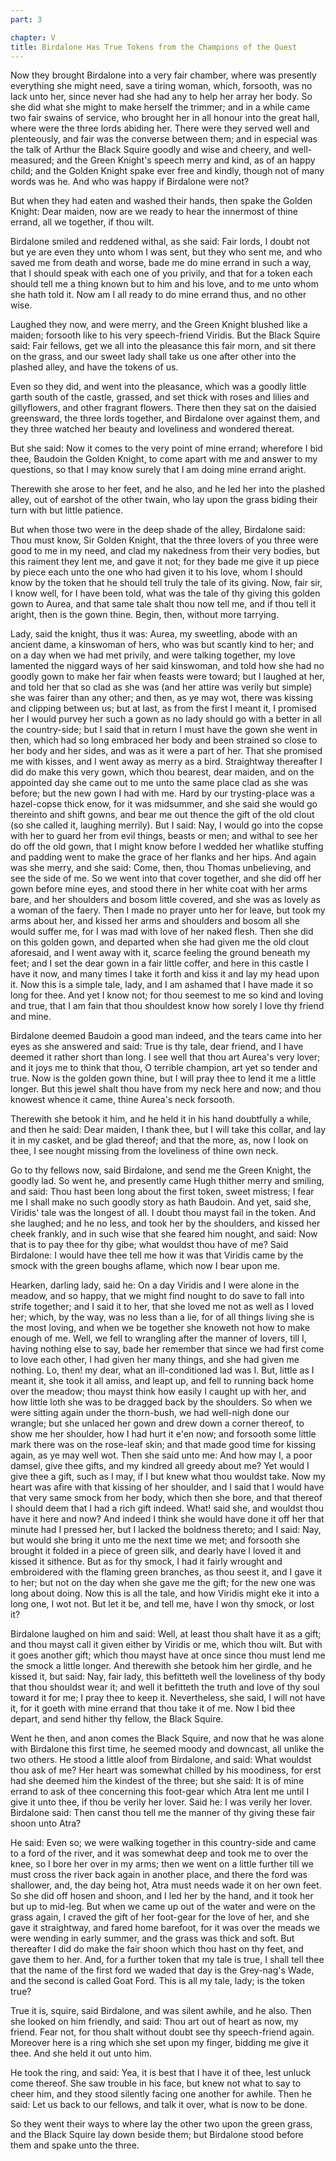 ```yaml
---
part: 3

chapter: V
title: Birdalone Has True Tokens from the Champions of the Quest
---
```


Now they brought Birdalone into a very fair chamber, where was presently everything she might need, save a tiring woman, which, forsooth, was no lack unto her, since never had she had any to help her array her body. So she did what she might to make herself the trimmer; and in a while came two fair swains of service, who brought her in all honour into the great hall, where were the three lords abiding her. There were they served well and plenteously, and fair was the converse between them; and in especial was the talk of Arthur the Black Squire goodly and wise and cheery, and well-measured; and the Green Knight's speech merry and kind, as of an happy child; and the Golden Knight spake ever free and kindly, though not of many words was he. And who was happy if Birdalone were not?

But when they had eaten and washed their hands, then spake the Golden Knight: Dear maiden, now are we ready to hear the innermost of thine errand, all we together, if thou wilt.

Birdalone smiled and reddened withal, as she said: Fair lords, I doubt not but ye are even they unto whom I was sent, but they who sent me, and who saved me from death and worse, bade me do mine errand in such a way, that I should speak with each one of you privily, and that for a token each should tell me a thing known but to him and his love, and to me unto whom she hath told it. Now am I all ready to do mine errand thus, and no other wise.

Laughed they now, and were merry, and the Green Knight blushed like a maiden; forsooth like to his very speech-friend Viridis. But the Black Squire said: Fair fellows, get we all into the pleasance this fair morn, and sit there on the grass, and our sweet lady shall take us one after other into the plashed alley, and have the tokens of us.

Even so they did, and went into the pleasance, which was a goodly little garth south of the castle, grassed, and set thick with roses and lilies and gillyflowers, and other fragrant flowers. There then they sat on the daisied greensward, the three lords together, and Birdalone over against them, and they three watched her beauty and loveliness and wondered thereat.

But she said: Now it comes to the very point of mine errand; wherefore I bid thee, Baudoin the Golden Knight, to come apart with me and answer to my questions, so that I may know surely that I am doing mine errand aright.

Therewith she arose to her feet, and he also, and he led her into the plashed alley, out of earshot of the other twain, who lay upon the grass biding their turn with but little patience.

But when those two were in the deep shade of the alley, Birdalone said: Thou must know, Sir Golden Knight, that the three lovers of you three were good to me in my need, and clad my nakedness from their very bodies, but this raiment they lent me, and gave it not; for they bade me give it up piece by piece each unto the one who had given it to his love, whom I should know by the token that he should tell truly the tale of its giving. Now, fair sir, I know well, for I have been told, what was the tale of thy giving this golden gown to Aurea, and that same tale shalt thou now tell me, and if thou tell it aright, then is the gown thine. Begin, then, without more tarrying.

Lady, said the knight, thus it was: Aurea, my sweetling, abode with an ancient dame, a kinswoman of hers, who was but scantly kind to her; and on a day when we had met privily, and were talking together, my love lamented the niggard ways of her said kinswoman, and told how she had no goodly gown to make her fair when feasts were toward; but I laughed at her, and told her that so clad as she was (and her attire was verily but simple) she was fairer than any other; and then, as ye may wot, there was kissing and clipping between us; but at last, as from the first I meant it, I promised her I would purvey her such a gown as no lady should go with a better in all the country-side; but I said that in return I must have the gown she went in then, which had so long embraced her body and been strained so close to her body and her sides, and was as it were a part of her. That she promised me with kisses, and I went away as merry as a bird. Straightway thereafter I did do make this very gown, which thou bearest, dear maiden, and on the appointed day she came out to me unto the same place clad as she was before; but the new gown I had with me. Hard by our trysting-place was a hazel-copse thick enow, for it was midsummer, and she said she would go thereinto and shift gowns, and bear me out thence the gift of the old clout (so she called it, laughing merrily). But I said: Nay, I would go into the copse with her to guard her from evil things, beasts or men; and withal to see her do off the old gown, that I might know before I wedded her whatlike stuffing and padding went to make the grace of her flanks and her hips. And again was she merry, and she said: Come, then, thou Thomas unbelieving, and see the side of me. So we went into that cover together, and she did off her gown before mine eyes, and stood there in her white coat with her arms bare, and her shoulders and bosom little covered, and she was as lovely as a woman of the faery. Then I made no prayer unto her for leave, but took my arms about her, and kissed her arms and shoulders and bosom all she would suffer me, for I was mad with love of her naked flesh. Then she did on this golden gown, and departed when she had given me the old clout aforesaid, and I went away with it, scarce feeling the ground beneath my feet; and I set the dear gown in a fair little coffer, and here in this castle I have it now, and many times I take it forth and kiss it and lay my head upon it. Now this is a simple tale, lady, and I am ashamed that I have made it so long for thee. And yet I know not; for thou seemest to me so kind and loving and true, that I am fain that thou shouldest know how sorely I love thy friend and mine.

Birdalone deemed Baudoin a good man indeed, and the tears came into her eyes as she answered and said: True is thy tale, dear friend, and I have deemed it rather short than long. I see well that thou art Aurea's very lover; and it joys me to think that thou, O terrible champion, art yet so tender and true. Now is the golden gown thine, but I will pray thee to lend it me a little longer. But this jewel shalt thou have from my neck here and now; and thou knowest whence it came, thine Aurea's neck forsooth.

Therewith she betook it him, and he held it in his hand doubtfully a while, and then he said: Dear maiden, I thank thee, but I will take this collar, and lay it in my casket, and be glad thereof; and that the more, as, now I look on thee, I see nought missing from the loveliness of thine own neck.

Go to thy fellows now, said Birdalone, and send me the Green Knight, the goodly lad. So went he, and presently came Hugh thither merry and smiling, and said: Thou hast been long about the first token, sweet mistress; I fear me I shall make no such goodly story as hath Baudoin. And yet, said she, Viridis' tale was the longest of all. I doubt thou mayst fail in the token. And she laughed; and he no less, and took her by the shoulders, and kissed her cheek frankly, and in such wise that she feared him nought, and said: Now that is to pay thee for thy gibe; what wouldst thou have of me? Said Birdalone: I would have thee tell me how it was that Viridis came by the smock with the green boughs aflame, which now I bear upon me.

Hearken, darling lady, said he: On a day Viridis and I were alone in the meadow, and so happy, that we might find nought to do save to fall into strife together; and I said it to her, that she loved me not as well as I loved her; which, by the way, was no less than a lie, for of all things living she is the most loving, and when we be together she knoweth not how to make enough of me. Well, we fell to wrangling after the manner of lovers, till I, having nothing else to say, bade her remember that since we had first come to love each other, I had given her many things, and she had given me nothing. Lo, then! my dear, what an ill-conditioned lad was I. But, little as I meant it, she took it all amiss, and leapt up, and fell to running back home over the meadow; thou mayst think how easily I caught up with her, and how little loth she was to be dragged back by the shoulders. So when we were sitting again under the thorn-bush, we had well-nigh done our wrangle; but she unlaced her gown and drew down a corner thereof, to show me her shoulder, how I had hurt it e'en now; and forsooth some little mark there was on the rose-leaf skin; and that made good time for kissing again, as ye may well wot. Then she said unto me: And how may I, a poor damsel, give thee gifts, and my kindred all greedy about me? Yet would I give thee a gift, such as I may, if I but knew what thou wouldst take. Now my heart was afire with that kissing of her shoulder, and I said that I would have that very same smock from her body, which then she bore, and that thereof I should deem that I had a rich gift indeed. What! said she, and wouldst thou have it here and now? And indeed I think she would have done it off her that minute had I pressed her, but I lacked the boldness thereto; and I said: Nay, but would she bring it unto me the next time we met; and forsooth she brought it folded in a piece of green silk, and dearly have I loved it and kissed it sithence. But as for thy smock, I had it fairly wrought and embroidered with the flaming green branches, as thou seest it, and I gave it to her; but not on the day when she gave me the gift; for the new one was long about doing. Now this is all the tale, and how Viridis might eke it into a long one, I wot not. But let it be, and tell me, have I won thy smock, or lost it?

Birdalone laughed on him and said: Well, at least thou shalt have it as a gift; and thou mayst call it given either by Viridis or me, which thou wilt. But with it goes another gift; which thou mayst have at once since thou must lend me the smock a little longer. And therewith she betook him her girdle, and he kissed it, but said: Nay, fair lady, this befitteth well the loveliness of thy body that thou shouldst wear it; and well it befitteth the truth and love of thy soul toward it for me; I pray thee to keep it. Nevertheless, she said, I will not have it, for it goeth with mine errand that thou take it of me. Now I bid thee depart, and send hither thy fellow, the Black Squire.

Went he then, and anon comes the Black Squire, and now that he was alone with Birdalone this first time, he seemed moody and downcast, all unlike the two others. He stood a little aloof from Birdalone, and said: What wouldst thou ask of me? Her heart was somewhat chilled by his moodiness, for erst had she deemed him the kindest of the three; but she said: It is of mine errand to ask of thee concerning this foot-gear which Atra lent me until I give it unto thee, if thou be verily her lover. Said he: I was verily her lover. Birdalone said: Then canst thou tell me the manner of thy giving these fair shoon unto Atra?

He said: Even so; we were walking together in this country-side and came to a ford of the river, and it was somewhat deep and took me to over the knee, so I bore her over in my arms; then we went on a little further till we must cross the river back again in another place, and there the ford was shallower, and, the day being hot, Atra must needs wade it on her own feet. So she did off hosen and shoon, and I led her by the hand, and it took her but up to mid-leg. But when we came up out of the water and were on the grass again, I craved the gift of her foot-gear for the love of her, and she gave it straightway, and fared home barefoot, for it was over the meads we were wending in early summer, and the grass was thick and soft. But thereafter I did do make the fair shoon which thou hast on thy feet, and gave them to her. And, for a further token that my tale is true, I shall tell thee that the name of the first ford we waded that day is the Grey-nag's Wade, and the second is called Goat Ford. This is all my tale, lady; is the token true?

True it is, squire, said Birdalone, and was silent awhile, and he also. Then she looked on him friendly, and said: Thou art out of heart as now, my friend. Fear not, for thou shalt without doubt see thy speech-friend again. Moreover here is a ring which she set upon my finger, bidding me give it thee. And she held it out unto him.

He took the ring, and said: Yea, it is best that I have it of thee, lest unluck come thereof. She saw trouble in his face, but knew not what to say to cheer him, and they stood silently facing one another for awhile. Then he said: Let us back to our fellows, and talk it over, what is now to be done.

So they went their ways to where lay the other two upon the green grass, and the Black Squire lay down beside them; but Birdalone stood before them and spake unto the three.
